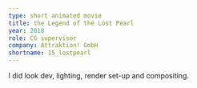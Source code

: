 ```yaml
---
type: short animated movie
title: the Legend of the Lost Pearl
year: 2018
role: CG supervisor
company: Attraktion! GmbH
shortname: 15_lostpearl
---
```


I did look dev, lighting, render set-up and compositing.
